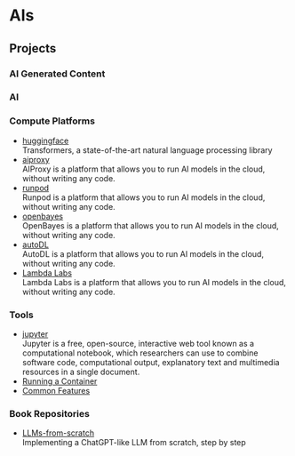 # AIs

## Projects

### AI Generated Content

### AI

### Compute Platforms

- [huggingface](https://huggingface.co/)
  <br/>Transformers, a state-of-the-art natural language processing library
- [aiproxy](https://aiproxy.io/)
  <br/>AIProxy is a platform that allows you to run AI models in the cloud, without writing any code.
- [runpod](https://runpod.io/)
  <br/>Runpod is a platform that allows you to run AI models in the cloud, without writing any code.
- [openbayes](https://openbayes.com/)
  <br/>OpenBayes is a platform that allows you to run AI models in the cloud, without writing any code.
- [autoDL](https://www.autodl.com/)
  <br/>AutoDL is a platform that allows you to run AI models in the cloud, without writing any code.
- [Lambda Labs](https://lambdalabs.com/)
  <br/>Lambda Labs is a platform that allows you to run AI models in the cloud, without writing any code.

### Tools

- [jupyter](https://jupyter.org/)
  <br/>Jupyter is a free, open-source, interactive web tool known as a computational notebook, which researchers can use
  to combine software code, computational output, explanatory text and multimedia resources in a single document.
- [Running a Container](https://jupyter-docker-stacks.readthedocs.io/en/latest/using/running.html)
- [Common Features](https://jupyter-docker-stacks.readthedocs.io/en/latest/using/common.html#user-related-configurations)

### Book Repositories

- [LLMs-from-scratch](https://github.com/rasbt/LLMs-from-scratch)
  <br/>Implementing a ChatGPT-like LLM from scratch, step by step